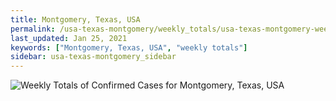 ```yaml
---
title: Montgomery, Texas, USA
permalink: /usa-texas-montgomery/weekly_totals/usa-texas-montgomery-weekly_totals.html
last_updated: Jan 25, 2021
keywords: ["Montgomery, Texas, USA", "weekly totals"]
sidebar: usa-texas-montgomery_sidebar
---
```


![Weekly Totals of Confirmed Cases for Montgomery, Texas, USA](/covid_tracker/images/graphs/usa-texas-montgomery-weekly_totals_graph.png)
